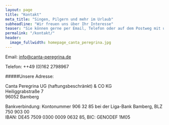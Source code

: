 ```yaml
---
layout: page
title: "Kontakt"
meta_title: "Singen, Pilgern und mehr im Urlaub"
subheadline: "Wir freuen uns über Ihr Interesse"
teaser: "Sie können gerne per Email, Telefon oder auf dem Postweg mit uns Kontakt aufnehmen."
permalink: "/kontakt/"
header:
  image_fullwidth: homepage_canta_peregrina.jpg
---
```


Email: info@canta-peregrina.de   

Telefon: ++49 (0)162 2798967

#####Unsere Adresse:  

Canta Peregrina UG (haftungsbeschränkt) & CO KG  
Heiliggrabstraße 7  
96052 Bamberg

Bankverbindung: Kontonummer 906 32 85 bei der Liga-Bank Bamberg, BLZ 750 903 00  
IBAN: DE45 7509 0300 0009 0632 85, BIC: GENODEF 1M05  
